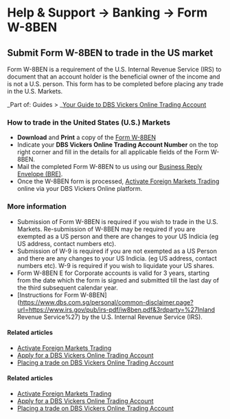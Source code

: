 # Help & Support -> Banking -> Form W-8BEN

## Submit Form W-8BEN to trade in the US market

Form W-8BEN is a requirement of the U.S. Internal Revenue Service (IRS) to document that an account holder is the beneficial owner of the income and is not a U.S. person. This form has to be completed before placing any trade in the U.S. Markets.

_Part of: Guides > _[Your Guide to DBS Vickers Online Trading Account](https://www.dbs.com.sg/personal/support/guide-vickers.html)

### How to trade in the United States (U.S.) Markets

  * **Download** and **Print** a copy of the [Form W-8BEN](https://www.dbs.com.sg/iwov-resources/vickers/en/pdf/w8ben_Oct_2021.pdf)
  * Indicate your **DBS Vickers Online Trading Account Number** on the top right corner and fill in the details for all applicable fields of the Form W-8BEN.
  * Mail the completed Form W-8BEN to us using our [Business Reply Envelope (BRE)](https://www.dbsvickers.com/iwov-resources/media/vickers-pdf/BRE.pdf).
  * Once the W-8BEN form is processed, [Activate Foreign Markets Trading](https://www.dbs.com.sg/personal/support/investment-vickers-activate-foreign-markets.html) online via your DBS Vickers Online platform.



### More information

  * Submission of Form W-8BEN is required if you wish to trade in the U.S. Markets. Re-submission of W-8BEN may be required if you are exempted as a US person and there are changes to your US Indicia (eg US address, contact numbers etc).
  * Submission of W-9 is required if you are not exempted as a US Person and there are any changes to your US Indicia. (eg US address, contact numbers etc). W-9 is required if you wish to liquidate your US shares. 
  * Form W-8BEN E for Corporate accounts is valid for 3 years, starting from the date which the form is signed and submitted till the last day of the third subsequent calendar year.
  * [Instructions for Form W-8BEN](https://www.dbs.com.sg/personal/common-disclaimer.page?url=https://www.irs.gov/pub/irs-pdf/iw8ben.pdf&3rdparty=%27Inland Revenue Service%27) by the U.S. Internal Revenue Service (IRS).



#### Related articles

  * [Activate Foreign Markets Trading](https://www.dbs.com.sg/personal/support/investment-vickers-activate-foreign-markets.html)
  * [Apply for a DBS Vickers Online Trading Account](https://www.dbs.com.sg/personal/support/investment-vickers-apply-dbsv-account.html)
  * [Placing a trade on DBS Vickers Online Trading Account](https://www.dbs.com.sg/personal/support/investment-vickers-placing-a-trade.html)



#### Related articles

  * [Activate Foreign Markets Trading](https://www.dbs.com.sg/personal/support/investment-vickers-activate-foreign-markets.html)
  * [Apply for a DBS Vickers Online Trading Account](https://www.dbs.com.sg/personal/support/investment-vickers-apply-dbsv-account.html)
  * [Placing a trade on DBS Vickers Online Trading Account](https://www.dbs.com.sg/personal/support/investment-vickers-placing-a-trade.html)


